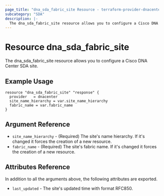 ```yaml
---
page_title: "dna_sda_fabric_site Resource - terraform-provider-dnacenter"
subcategory: "SDA"
description: |-
  The dna_sda_fabric_site resource allows you to configure a Cisco DNA Center SDA site.
---
```


# Resource dna_sda_fabric_site

The dna_sda_fabric_site resource allows you to configure a Cisco DNA Center SDA site.

## Example Usage

```hcl
resource "dna_sda_fabric_site" "response" {
  provider   = dnacenter
  site_name_hierarchy = var.site_name_hierarchy
  fabric_name = var.fabric_name
}
```

## Argument Reference

- `site_name_hierarchy` - (Required) The site's name hierarchy. If it's changed it forces the creation of a new resource.
- `fabric_name` - (Required) The site's fabric name. If it's changed it forces the creation of a new resource.

## Attributes Reference

In addition to all the arguments above, the following attributes are exported.

- `last_updated` - The site's updated time with format RFC850.
